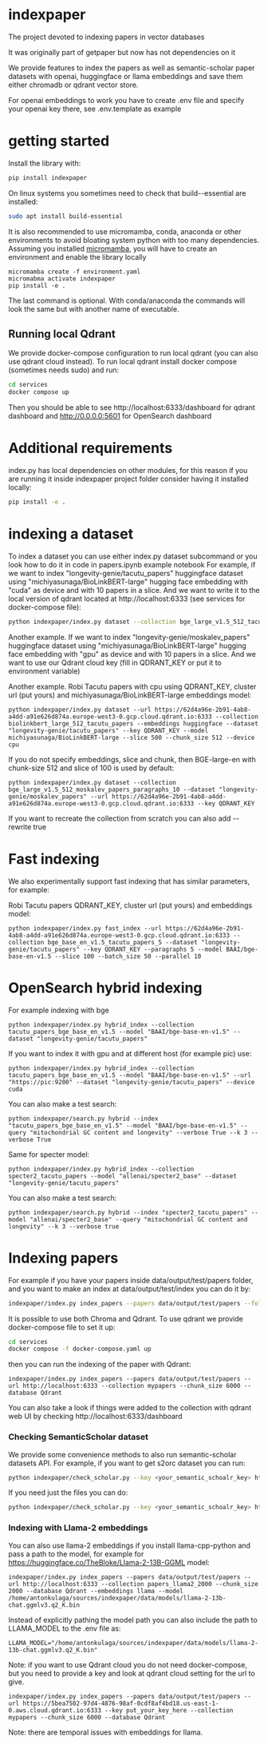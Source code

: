 # indexpaper

The project devoted to indexing papers in vector databases

It was originally part of getpaper but now has not dependencies on it

We provide features to index the papers as well as semantic-scholar paper datasets with openai, huggingface or llama embeddings and save them either chromadb or qdrant vector store.

For openai embeddings to work you have to create .env file and specify your openai key there, see .env.template as example

# getting started

Install the library with:
```bash
pip install indexpaper
```

On linux systems you sometimes need to check that build--essential are installed:
```bash
sudo apt install build-essential
```
It is also recommended to use micromamba, conda, anaconda or other environments to avoid bloating system python with too many dependencies.
Assuming you installed [micromamba](https://mamba.readthedocs.io/en/latest/user_guide/micromamba.html), you will have to create an environment and enable the library locally
```
micromamba create -f environment.yaml
micromabma activate indexpaper
pip install -e .
```
The last command is optional. With conda/anaconda the commands will look the same but with another name of executable.

## Running local Qdrant

We provide docker-compose configuration to run local qdrant (you can also use qdrant cloud instead).
To run local qdrant install docker compose (sometimes needs sudo) and run:
```bash
cd services
docker compose up
```
Then you should be able to see  http://localhost:6333/dashboard for qdrant dashboard and http://0.0.0.0:5601 for OpenSearch dashboard

# Additional requirements

index.py has local dependencies on other modules, for this reason if you are running it inside indexpaper project folder consider having it installed locally:
```bash
pip install -e .
```

# indexing a dataset

To index a dataset you can use either index.py dataset subcommand or you look how to do it in code in papers.ipynb example notebook
For example, if we want to index "longevity-genie/tacutu_papers" huggingface dataset using "michiyasunaga/BioLinkBERT-large" hugging face embedding with "cuda" as device and with 10 papers in a slice.
And we want to write it to the local version of qdrant located at http://localhost:6333 (see services for docker-compose file):
```bash
python indexpaper/index.py dataset --collection bge_large_v1.5_512_tacutu_papers_paragraphs_10 --dataset "longevity-genie/tacutu_papers" --url http://localhost:6333 --model BAAI/bge-large-en-v1.5 --slice 10 --chunk_size 500 --device cuda
```

Another example. If we want to index "longevity-genie/moskalev_papers" huggingface dataset using "michiyasunaga/BioLinkBERT-large" hugging face embedding with "gpu" as device and with 10 papers in a slice.
And we want to use our Qdrant cloud key (fill in QDRANT_KEY or put it to environment variable)

Another example. Robi Tacutu papers with cpu using QDRANT_KEY, cluster url (put yours) and michiyasunaga/BioLinkBERT-large embeddings model:
```
python indexpaper/index.py dataset --url https://62d4a96e-2b91-4ab8-a4dd-a91e626d874a.europe-west3-0.gcp.cloud.qdrant.io:6333 --collection biolinkbert_large_512_tacutu_papers --embeddings huggingface --dataset "longevity-genie/tacutu_papers" --key QDRANT_KEY --model michiyasunaga/BioLinkBERT-large --slice 500 --chunk_size 512 --device cpu
```
If  you do not specify  embeddings, slice and chunk, then BGE-large-en with chunk-size 512 and slice of 100 is used by default:
```
python indexpaper/index.py dataset --collection bge_large_v1.5_512_moskalev_papers_paragraphs_10 --dataset "longevity-genie/moskalev_papers" --url https://62d4a96e-2b91-4ab8-a4dd-a91e626d874a.europe-west3-0.gcp.cloud.qdrant.io:6333 --key QDRANT_KEY
```
If you want to recreate the collection from scratch you can also add --rewrite true


# Fast indexing

We also experimentally support fast indexing that has similar parameters, for example:

Robi Tacutu papers QDRANT_KEY, cluster url (put yours) and  embeddings model:
```
python indexpaper/index.py fast_index --url https://62d4a96e-2b91-4ab8-a4dd-a91e626d874a.europe-west3-0.gcp.cloud.qdrant.io:6333 --collection bge_base_en_v1.5_tacutu_papers_5 --dataset "longevity-genie/tacutu_papers" --key QDRANT_KEY --paragraphs 5 --model BAAI/bge-base-en-v1.5 --slice 100 --batch_size 50 --parallel 10
```

# OpenSearch hybrid indexing

For example indexing with bge
```
python indexpaper/index.py hybrid_index --collection tacutu_papers_bge_base_en_v1.5 --model "BAAI/bge-base-en-v1.5" --dataset "longevity-genie/tacutu_papers"
```
If you want to index it with gpu and at different host (for example pic) use:
```
python indexpaper/index.py hybrid_index --collection tacutu_papers_bge_base_en_v1.5 --model "BAAI/bge-base-en-v1.5" --url "https://pic:9200" --dataset "longevity-genie/tacutu_papers" --device cuda
```

You can also make a test search:
```
python indexpaper/search.py hybrid --index "tacutu_papers_bge_base_en_v1.5" --model "BAAI/bge-base-en-v1.5" --query "mitochondrial GC content and longevity" --verbose True --k 3 --verbose True
```

Same for specter model:
```
python indexpaper/index.py hybrid_index --collection specter2_tacutu_papers --model "allenai/specter2_base" --dataset "longevity-genie/tacutu_papers"
```

You can also make a test search:
```
python indexpaper/search.py hybrid --index "specter2_tacutu_papers" --model "allenai/specter2_base" --query "mitochondrial GC content and longevity" --k 3 --verbose true
```

# Indexing papers

For example if you have your papers inside data/output/test/papers folder, and you want to make an index at data/output/test/index you can do it by:
```bash
indexpaper/index.py index_papers --papers data/output/test/papers --folder data/output/test/index --collection mypapers --chunk_size 6000
```

It is possible to use both Chroma and Qdrant. To use qdrant we provide docker-compose file to set it up:
```bash
cd services
docker compose -f docker-compose.yaml up
```
then you can run the indexing of the paper with Qdrant:
```
indexpaper/index.py index_papers --papers data/output/test/papers --url http://localhost:6333 --collection mypapers --chunk_size 6000 --database Qdrant
```
You can also take a look if things were added to the collection with qdrant web UI by checking http://localhost:6333/dashboard

### Checking SemanticScholar dataset

We provide some convenience methods to also run semantic-scholar datasets API.
For example, if you want to get s2orc dataset you can run:
```bash
python indexpaper/check_scholar.py --key <your_semantic_schoalr_key> https://api.semanticscholar.org/datasets/v1/release/latest s2orc --output s2orc.json
```

If you need just the files you can do:
```bash
python indexpaper/check_scholar.py --key <your_semantic_schoalr_key> https://api.semanticscholar.org/datasets/v1/release/latest s2orc --output s2orc.json
```

### Indexing with Llama-2 embeddings ###
You can also use llama-2 embeddings if you install llama-cpp-python and pass a path to the model, for example for https://huggingface.co/TheBloke/Llama-2-13B-GGML model:
```
indexpaper/index.py index_papers --papers data/output/test/papers --url http://localhost:6333 --collection papers_llama2_2000 --chunk_size 2000 --database Qdrant --embeddings llama --model /home/antonkulaga/sources/indexpaper/data/models/llama-2-13b-chat.ggmlv3.q2_K.bin
```
Instead of explicitly pathing the model path you can also include the path to LLAMA_MODEL to the .env file as:
```
LLAMA_MODEL="/home/antonkulaga/sources/indexpaper/data/models/llama-2-13b-chat.ggmlv3.q2_K.bin"
```
Note: if you want to use Qdrant cloud you do not need docker-compose, but you need to provide a key and look at qdrant cloud setting for the url to give.
```
indexpaper/index.py index_papers --papers data/output/test/papers --url https://5bea7502-97d4-4876-98af-0cdf8af4bd18.us-east-1-0.aws.cloud.qdrant.io:6333 --key put_your_key_here --collection mypapers --chunk_size 6000 --database Qdrant
```
Note: there are temporal issues with embeddings for llama.